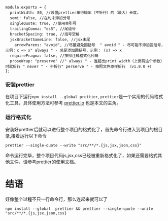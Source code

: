 ```
module.exports = {
  printWidth: 80, //设置prettier单行输出（不折行）的（最大）长度。
  semi: false, //在句末添加分号
  singleQuote: true, //使用单引号
  trailingComma: "es5", //尾逗号
  bracketSpacing: true, //括号空格
  jsxBracketSameLine: false, //jsx末尾
	arrowParens: "avoid", //尽量避免圆括号  " avoid " - 尽可能不添加圆括号，示例：x => x" always " - 总是添加圆括号，示例： (x) => x
  requirePragma: false, //按照注释格式化代码
  proseWrap: "preserve" //" always " - 当超出print width（上面有这个参数）时就折行 " never " - 不折行" perserve " - 按照文件原样折行 （v1.9.0 +）
};
```

### 安装prettier

在项目下运行`npm install --global prettier`, `prettier`是一个实用的代码格式化工具，具体使用方法可参考 [prettier.io](https://prettier.io/?spm=a2c4e.11153940.blogcont401194.7.11cb490c4cKtdf) 也是本文的主角。

### 运行格式化

安装好prettier后就可以进行整个项目的格式化了，首先命令行进入到项目的根目录,接着运行以下命令

```
prettier --single-quote --write "src/**/*.{js,jsx,json,css}"
```

命令运行完毕，整个项目代码js,jsx,css已经被重新格式化了，如果还需要格式其他文件，请参考prettier的使用文档。

# 结语

好像整个过程不只一行命令行，那么连起来就可以了

```
npm install --global  prettier && prettier --single-quote --write "src/**/*.{js,jsx,json,css}
```